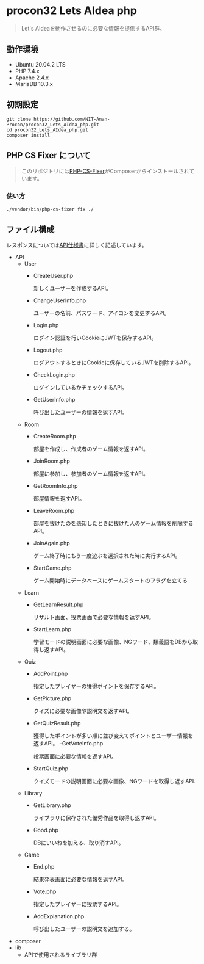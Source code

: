 # procon32 Lets AIdea php
> Let's AIdeaを動作させるのに必要な情報を提供するAPI群。

## 動作環境
- Ubuntu 20.04.2 LTS
- PHP 7.4.x
- Apache 2.4.x
- MariaDB 10.3.x

## 初期設定

```
git clone https://github.com/NIT-Anan-Procon/procon32_Lets_AIdea_php.git
cd procon32_Lets_AIdea_php.git
composer install
```

## PHP CS Fixer について

> このリポジトリには[PHP-CS-Fixer](https://cs.symfony.com/)がComposerからインストールされています。

### 使い方

```
./vendor/bin/php-cs-fixer fix ./
```

## ファイル構成
レスポンスについては[API仕様書](https://docs.google.com/spreadsheets/d/1HOaOVWK5z_juemkQKkrjw3M8qarBx9vAb25yJum9RqQ/edit#gid=1900638138)に詳しく記述しています。
- API
    - User
        - CreateUser.php
        
            新しくユーザーを作成するAPI。
        - ChangeUserInfo.php

            ユーザーの名前、パスワード、アイコンを変更するAPI。
        - Login.php

            ログイン認証を行いCookieにJWTを保存するAPI。
        - Logout.php

            ログアウトするときにCookieに保存しているJWTを削除するAPI。
        - CheckLogin.php
        
            ログインしているかチェックするAPI。
        - GetUserInfo.php

            呼び出したユーザーの情報を返すAPI。
    - Room
        - CreateRoom.php

            部屋を作成し、作成者のゲーム情報を返すAPI。

        - JoinRoom.php

            部屋に参加し、参加者のゲーム情報を返すAPI。
        - GetRoomInfo.php
        
            部屋情報を返すAPI。
        - LeaveRoom.php

            部屋を抜けたのを感知したときに抜けた人のゲーム情報を削除するAPI。
        - JoinAgain.php

            ゲーム終了時にもう一度遊ぶを選択された時に実行するAPI。

        - StartGame.php

            ゲーム開始時にデータベースにゲームスタートのフラグを立てる
    - Learn
        - GetLearnResult.php

            リザルト画面、投票画面で必要な情報を返すAPI。

        - StartLearn.php

            学習モードの説明画面に必要な画像、NGワード、類義語をDBから取得し返すAPI。
    - Quiz
        - AddPoint.php
        
            指定したプレイヤーの獲得ポイントを保存するAPI。
        - GetPicture.php

            クイズに必要な画像や説明文を返すAPI。
        - GetQuizResult.php

            獲得したポイントが多い順に並び変えてポイントとユーザー情報を返すAPI。
        -GetVoteInfo.php

            投票画面に必要な情報を返すAPI。
        - StartQuiz.php

            クイズモードの説明画面に必要な画像、NGワードを取得し返すAPI.
    - Library
        - GetLibrary.php

            ライブラリに保存された優秀作品を取得し返すAPI。
        - Good.php

            DBにいいねを加える、取り消すAPI。
    - Game
        - End.php

            結果発表画面に必要な情報を返すAPI。
        - Vote.php

            指定したプレイヤーに投票するAPI。
        - AddExplanation.php
        
            呼び出したユーザーの説明文を追加する。
- composer
- lib
    - APIで使用されるライブラリ群
